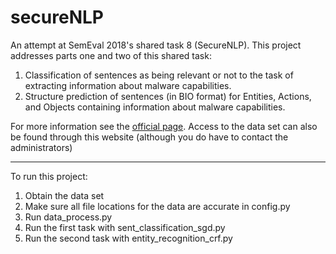 # secureNLP
An attempt at SemEval 2018's shared task 8 (SecureNLP).
This project addresses parts one and two of this shared task:
1. Classification of sentences as being relevant or not to the task of extracting information about malware capabilities.
2. Structure prediction of sentences (in BIO format) for Entities, Actions, and Objects containing information about malware capabilities.

For more information see the [official page](https://competitions.codalab.org/competitions/17262). Access to the data set can also be found through this website (although you do have to contact the administrators)

***
To run this project:
   1. Obtain the data set
   2. Make sure all file locations for the data are accurate in config.py
   3. Run data_process.py
   4. Run the first task with sent_classification_sgd.py
   5. Run the second task with entity_recognition_crf.py